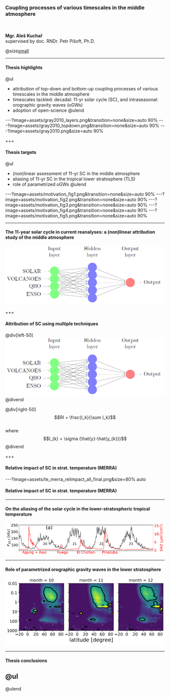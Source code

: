 
### Coupling processes of various timescales in the middle atmosphere
<br><br>
**Mgr. Aleš Kuchař** 
<br>supervised by doc. RNDr. Petr Pišoft, Ph.D.

@size[small](2018-09-17)


---
#### Thesis highlights
@ul
- attribution of top-down and bottom-up coupling processes of various timescales in the middle atmosphere
- timescales tackled: decadal: 11-yr solar cycle (SC),  and intraseasonal: orographic gravity waves (oGWs)
- adoption of open-science
@ulend


---?image=assets/gray2010_layers.png&transition=none&size=auto 90%
---?image=assets/gray2010_topdown.png&transition=none&size=auto 90%
---?image=assets/gray2010.png&size=auto 90%

+++
#### Thesis targets
@ul
- (non)linear assessment of 11-yr SC in the middle atmosphere
- aliasing of 11-yr SC in the tropical lower stratosphere (TLS)
- role of parametrized oGWs 
@ulend


---?image=assets/motivation_fig1.png&transition=none&size=auto 90%
---?image=assets/motivation_fig2.png&transition=none&size=auto 90%
---?image=assets/motivation_fig3.png&transition=none&size=auto 90%
---?image=assets/motivation_fig4.png&transition=none&size=auto 90%
---?image=assets/motivation_fig5.png&transition=none&size=auto 90%

---
#### The 11-year solar cycle in current reanalyses: a (non)linear attribution study of the middle atmosphere
![ACP cover](assets/nnet_fig.png)

+++
#### Attribution of SC using multiple techniques
@div[left-50]
<br>
![ACP cover](assets/nnet_fig.png)
@divend

@div[right-50]
<br>
$$RI = \frac{I_k}{\sum I_k}$$ 
<br>
where $$I_{k} = \sigma (\hat{y}-\hat{y_{k}})$$
@divend

+++
#### Relative impact of SC in strat. temperature (MERRA)
---?image=assets/te_merra_relimpact_all_final.png&size=80% auto
#### Relative impact of SC in strat. temperature (MERRA)


---
#### On the aliasing of the solar cycle in the lower-stratospheric tropical temperature
![JGR cover](assets/aliasing.png)

---
#### Role of parametrized orographic gravity waves in the lower stratosphere
![No cover](assets/motivation_fig.png)

---
#### Thesis conclusions

@ul
-
@ulend




